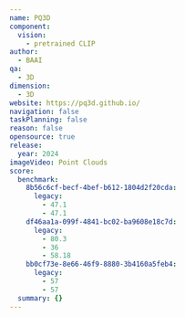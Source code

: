 ```yaml
---
name: PQ3D
component:
  vision:
    - pretrained CLIP
author:
  - BAAI
qa:
  - 3D
dimension:
  - 3D
website: https://pq3d.github.io/
navigation: false
taskPlanning: false
reason: false
opensource: true
release:
  year: 2024
imageVideo: Point Clouds
score:
  benchmark:
    8b56c6cf-becf-4bef-b612-1804d2f20cda:
      legacy:
        - 47.1
        - 47.1
    df46aa1a-099f-4841-bc02-ba9608e18c7d:
      legacy:
        - 80.3
        - 36
        - 58.18
    bb0cf73e-8e66-46f9-8880-3b4160a5feb4:
      legacy:
        - 57
        - 57
  summary: {}
---
```

